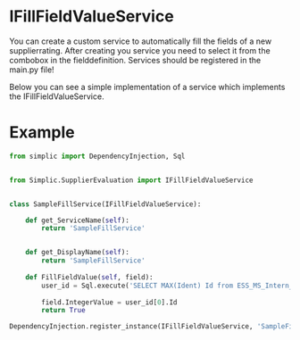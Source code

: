 # IFillFieldValueService

You can create a custom service to automatically fill the fields of a new supplierrating.
After creating you service you need to select it from the combobox in the fielddefinition.
Services should be registered in the main.py file!

Below you can see a simple implementation of a service which implements the IFillFieldValueService.

# Example

```python
from simplic import DependencyInjection, Sql


from Simplic.SupplierEvaluation import IFillFieldValueService


class SampleFillService(IFillFieldValueService):

    def get_ServiceName(self):
        return 'SampleFillService'


    def get_DisplayName(self):
        return 'SampleFillService'
        
    def FillFieldValue(self, field):
        user_id = Sql.execute('SELECT MAX(Ident) Id from ESS_MS_Intern_User')
    
        field.IntegerValue = user_id[0].Id
        return True    

DependencyInjection.register_instance(IFillFieldValueService, 'SampleFillService', SampleFillService())
```